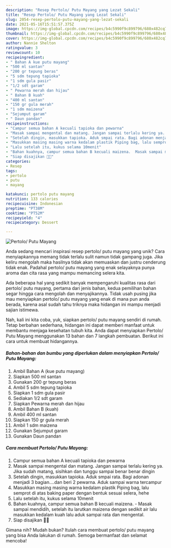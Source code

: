 ```yaml
---
description: "Resep Pertolo/ Putu Mayang yang Lezat Sekali"
title: "Resep Pertolo/ Putu Mayang yang Lezat Sekali"
slug: 2054-resep-pertolo-putu-mayang-yang-lezat-sekali
date: 2021-05-16T15:51:57.375Z
image: https://img-global.cpcdn.com/recipes/b4c5990f9c899796/680x482cq70/pertolo-putu-mayang-foto-resep-utama.jpg
thumbnail: https://img-global.cpcdn.com/recipes/b4c5990f9c899796/680x482cq70/pertolo-putu-mayang-foto-resep-utama.jpg
cover: https://img-global.cpcdn.com/recipes/b4c5990f9c899796/680x482cq70/pertolo-putu-mayang-foto-resep-utama.jpg
author: Nannie Shelton
ratingvalue: 3
reviewcount: 10
recipeingredient:
- " Bahan A kue putu mayang"
- "500 ml santan"
- "200 gr tepung beras"
- "5 sdm tepung tapioka"
- "1 sdm gula pasir"
- "1/2 sdt garam"
- " Pewarna merah dan hijau"
- " Bahan B kuah"
- "400 ml santan"
- "150 gr gula merah"
- "1 sdm maizena"
- "Sejumput garam"
- " Daun pandan"
recipeinstructions:
- "Campur semua bahan A kecuali tapioka dan pewarna"
- "Masak sampai mengental dan matang. Jangan sampai terlalu kering ya. Jika sudah matang, sisihkan dan tunggu sampai benar benar dingin"
- "Setelah dingin, masukkan tapioka. Aduk smpai rata. Bagi adonan menjadi 3 bagian....dan beri 2 pewarna. Aduk sampai warna tercampur"
- "Masukkan masing masing warna kedalam plastik Piping bag, lalu semprot di atas baking paper dengan bentuk sesuai selera, hehe"
- "Lalu setelah itu, kukus selama 10menit"
- "Bahan kuahnya, campur semua bahan B kecuali maizena.  Masak sampai mendidih, setelah itu larutkan maizena dengan sedikit air lalu masukkan kedalam kuah lalu aduk sampai rata dan mengental."
- "Siap disajikan 💜💜"
categories:
- Resep
tags:
- pertolo
- putu
- mayang

katakunci: pertolo putu mayang 
nutrition: 133 calories
recipecuisine: Indonesian
preptime: "PT38M"
cooktime: "PT52M"
recipeyield: "4"
recipecategory: Dessert

---
```



![Pertolo/ Putu Mayang](https://img-global.cpcdn.com/recipes/b4c5990f9c899796/680x482cq70/pertolo-putu-mayang-foto-resep-utama.jpg)

Anda sedang mencari inspirasi resep pertolo/ putu mayang yang unik? Cara menyiapkannya memang tidak terlalu sulit namun tidak gampang juga. Jika keliru mengolah maka hasilnya tidak akan memuaskan dan justru cenderung tidak enak. Padahal pertolo/ putu mayang yang enak selayaknya punya aroma dan cita rasa yang mampu memancing selera kita.



Ada beberapa hal yang sedikit banyak mempengaruhi kualitas rasa dari pertolo/ putu mayang, pertama dari jenis bahan, kedua pemilihan bahan segar hingga cara mengolah dan menyajikannya. Tidak usah pusing jika mau menyiapkan pertolo/ putu mayang yang enak di mana pun anda berada, karena asal sudah tahu triknya maka hidangan ini mampu menjadi sajian istimewa.


Nah, kali ini kita coba, yuk, siapkan pertolo/ putu mayang sendiri di rumah. Tetap berbahan sederhana, hidangan ini dapat memberi manfaat untuk membantu menjaga kesehatan tubuh kita. Anda dapat menyiapkan Pertolo/ Putu Mayang menggunakan 13 bahan dan 7 langkah pembuatan. Berikut ini cara untuk membuat hidangannya.

<!--inarticleads1-->

##### Bahan-bahan dan bumbu yang diperlukan dalam menyiapkan Pertolo/ Putu Mayang:

1. Ambil  Bahan A (kue putu mayang)
1. Siapkan 500 ml santan
1. Gunakan 200 gr tepung beras
1. Ambil 5 sdm tepung tapioka
1. Siapkan 1 sdm gula pasir
1. Sediakan 1/2 sdt garam
1. Siapkan  Pewarna merah dan hijau
1. Ambil  Bahan B (kuah)
1. Ambil 400 ml santan
1. Siapkan 150 gr gula merah
1. Ambil 1 sdm maizena
1. Gunakan Sejumput garam
1. Gunakan  Daun pandan




<!--inarticleads2-->

##### Cara membuat Pertolo/ Putu Mayang:

1. Campur semua bahan A kecuali tapioka dan pewarna
1. Masak sampai mengental dan matang. Jangan sampai terlalu kering ya. Jika sudah matang, sisihkan dan tunggu sampai benar benar dingin
1. Setelah dingin, masukkan tapioka. Aduk smpai rata. Bagi adonan menjadi 3 bagian....dan beri 2 pewarna. Aduk sampai warna tercampur
1. Masukkan masing masing warna kedalam plastik Piping bag, lalu semprot di atas baking paper dengan bentuk sesuai selera, hehe
1. Lalu setelah itu, kukus selama 10menit
1. Bahan kuahnya, campur semua bahan B kecuali maizena.  - Masak sampai mendidih, setelah itu larutkan maizena dengan sedikit air lalu masukkan kedalam kuah lalu aduk sampai rata dan mengental.
1. Siap disajikan 💜💜




Gimana nih? Mudah bukan? Itulah cara membuat pertolo/ putu mayang yang bisa Anda lakukan di rumah. Semoga bermanfaat dan selamat mencoba!
